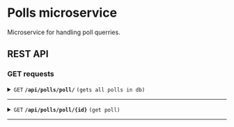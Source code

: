 # Polls microservice

Microservice for handling poll querries.

## REST API

### GET requests
<details>
 <summary><code>GET</code> <code><b>/api/polls/poll/</b></code> <code>(gets all polls in db)</code></summary>

#### Parameters
-----------------------------------
> None

#### Responses
-----------------------------------
<table>
<tr>
<td> http code </td> <td> content-type </td> <td> response </td>
</tr>
<tr>
<td>200</td> <td>application/json</td> 

<td>

```json
[{
    "_id":"string",
    "title":"string", 
    "author":"string",
    "multipleAnswers":boolean,
    "addAnswers":boolean, 
    "answers": [{
                "answerId":"string", 
                "answer":"string", 
                "count":"number",
                "pollId":"string"
                }]
}]
```

</td>
</tr>

</table>

</details>

-----------------------------------

<details>
 <summary><code>GET</code> <code><b>/api/polls/poll/{id}</b></code> <code>(get poll)</code></summary>

#### Parameters
-----------------------------------
> | name              |  type     | data type      | description                         |
> |-------------------|-----------|----------------|-------------------------------------|
> | `id` |  required | string   |  poll id        |

#### Responses
-----------------------------------
<table>
<tr>
<td> http code </td> <td> content-type </td> <td> response </td>
</tr>
<tr>
<td>200</td> <td>application/json</td> 

<td>

```json
{
    "_id":"string",
    "title":"string", 
    "author":"string",
    "multipleAnswers":boolean,
    "addAnswers":boolean, 
    "answers": [{
                "answerId":"string", 
                "answer":"string", 
                "count":"number",
                "pollId":"string"
                }]
}
```

</td>
</tr>

</table>

</details>

-----------------------------------



